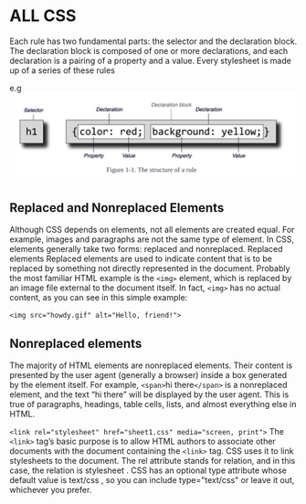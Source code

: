 # ALL CSS

Each rule has two fundamental parts: the selector and the declaration block. The declaration
block is composed of one or more declarations, and each declaration is a pairing of a property
and a value. Every stylesheet is made up of a series of these rules

e.g ![image info](./images/img1.png)

## Replaced and Nonreplaced Elements

Although CSS depends on elements, not all elements are created equal. For example, images and
paragraphs are not the same type of element. In CSS, elements generally take two forms:
replaced and nonreplaced.
Replaced elements
Replaced elements are used to indicate content that is to be replaced by something not directly
represented in the document. Probably the most familiar HTML example is the `<img>` element,
which is replaced by an image file external to the document itself. In fact, `<img>` has no actual content, as you can see in this simple example:
  
    <img src="howdy.gif" alt="Hello, friend!">

## Nonreplaced elements

The majority of HTML elements are nonreplaced elements. Their content is presented by the
user agent (generally a browser) inside a box generated by the element itself. For example,
`<span>`hi there`</span>` is a nonreplaced element, and the text “hi there” will be displayed
by the user agent. This is true of paragraphs, headings, table cells, lists, and almost everything
else in HTML.

`<link rel="stylesheet" href="sheet1.css" media="screen, print">`
The `<link>` tag’s basic purpose is to allow HTML authors to associate other documents with
the document containing the `<link>` tag. CSS uses it to link stylesheets to the document.
The rel
attribute stands for relation, and in this case, the relation is stylesheet
. CSS has an optional type attribute whose default value is text/css , so
you can include type="text/css" or leave it out, whichever you prefer.
